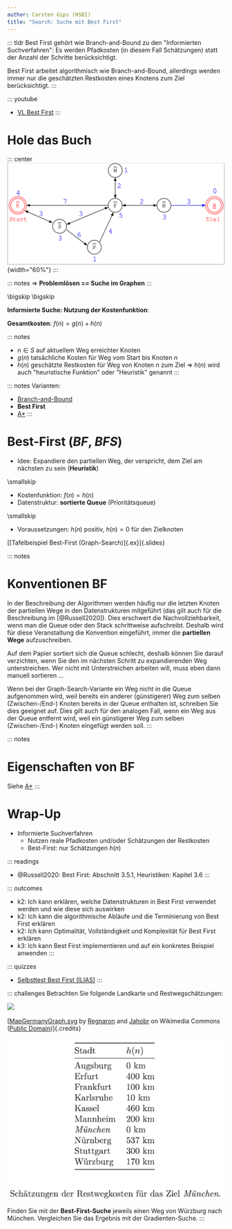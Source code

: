 ```yaml
---
author: Carsten Gips (HSBI)
title: "Search: Suche mit Best First"
---
```


::: tldr
Best First gehört wie Branch-and-Bound zu den "Informierten Suchverfahren": Es
werden Pfadkosten (in diesem Fall Schätzungen) statt der Anzahl der Schritte
berücksichtigt.

Best First arbeitet algorithmisch wie Branch-and-Bound, allerdings werden immer nur
die geschätzten Restkosten eines Knotens zum Ziel berücksichtigt.
:::

::: youtube
-   [VL Best First](https://youtu.be/)
:::

# Hole das Buch

::: center
![](images/graph.png){width="60%"}
:::

::: notes
=\> **Problemlösen == Suche im Graphen**
:::

\bigskip
\bigskip

**Informierte Suche: Nutzung der Kostenfunktion**:

**Gesamtkosten**: $f(n) = g(n) + h(n)$

::: notes
-   $n \in S$ auf aktuellem Weg erreichter Knoten
-   $g(n)$ tatsächliche Kosten für Weg vom Start bis Knoten $n$
-   $h(n)$ geschätzte Restkosten für Weg von Knoten $n$ zum Ziel =\> $h(n)$ wird
    auch "heuristische Funktion" oder "Heuristik" genannt
:::

::: notes
Varianten:

-   [Branch-and-Bound](search3-branchandbound.md)
-   **Best First**
-   [A\*](search5-astar.md)
:::

# Best-First (*BF*, *BFS*)

-   Idee: Expandiere den partiellen Weg, der verspricht, dem Ziel am nächsten zu
    sein (**Heuristik**)

\smallskip

-   Kostenfunktion: $f(n) = h(n)$
-   Datenstruktur: **sortierte Queue** (Prioritätsqueue)

\smallskip

-   Voraussetzungen: $h(n)$ positiv, $h(n) = 0$ für den Zielknoten

[[Tafelbeispiel Best-First (Graph-Search)]{.ex}]{.slides}

::: notes
# Konventionen BF

In der Beschreibung der Algorithmen werden häufig nur die letzten Knoten der
partiellen Wege in den Datenstrukturen mitgeführt (das gilt auch für die
Beschreibung im [@Russell2020]). Dies erschwert die Nachvollziehbarkeit, wenn man
die Queue oder den Stack schrittweise aufschreibt. Deshalb wird für diese
Veranstaltung die Konvention eingeführt, immer die **partiellen Wege**
aufzuschreiben.

Auf dem Papier sortiert sich die Queue schlecht, deshalb können Sie darauf
verzichten, wenn Sie den im nächsten Schritt zu expandierenden Weg unterstreichen.
Wer nicht mit Unterstreichen arbeiten will, muss eben dann manuell sortieren ...

Wenn bei der Graph-Search-Variante ein Weg nicht in die Queue aufgenommen wird, weil
bereits ein anderer (günstigerer) Weg zum selben (Zwischen-/End-) Knoten bereits in
der Queue enthalten ist, schreiben Sie dies geeignet auf. Dies gilt auch für den
analogen Fall, wenn ein Weg aus der Queue entfernt wird, weil ein günstigerer Weg
zum selben (Zwischen-/End-) Knoten eingefügt werden soll.
:::

::: notes
# Eigenschaften von BF

Siehe [A\*](search5-astar.md)
:::

# Wrap-Up

-   Informierte Suchverfahren
    -   Nutzen reale Pfadkosten und/oder Schätzungen der Restkosten
    -   Best-First: nur Schätzungen $h(n)$

::: readings
-   @Russell2020: Best First: Abschnitt 3.5.1, Heuristiken: Kapitel 3.6
:::

::: outcomes
-   k2: Ich kann erklären, welche Datenstrukturen in Best First verwendet werden und
    wie diese sich auswirken
-   k2: Ich kann die algorithmische Abläufe und die Terminierung von Best First
    erklären
-   k2: Ich kann Optimalität, Vollständigkeit und Komplexität für Best First
    erklären
-   k3: Ich kann Best First implementieren und auf ein konkretes Beispiel anwenden
:::

::: quizzes
-   [Selbsttest Best First
    (ILIAS)](https://www.hsbi.de/elearning/goto.php?target=tst_1106599&client_id=FH-Bielefeld)
:::

::: challenges
Betrachten Sie folgende Landkarte und Restwegschätzungen:

![](https://upload.wikimedia.org/wikipedia/commons/thumb/a/ad/MapGermanyGraph.svg/476px-MapGermanyGraph.svg.png)

[[MapGermanyGraph.svg](https://commons.wikimedia.org/wiki/File:MapGermanyGraph.svg)
by [Regnaron](https://de.wikipedia.org/wiki/Benutzer:Regnaron) and
[Jahobr](https://commons.wikimedia.org/wiki/User:Jahobr) on Wikimedia Commons
([Public Domain](https://en.wikipedia.org/wiki/en:public_domain))]{.credits}

![](https://github.com/Artificial-Intelligence-HSBI-TDU/KI-Vorlesung/blob/master/lecture/searching/images/challenge.png?raw=true)

Finden Sie mit der **Best-First-Suche** jeweils einen Weg von Würzburg nach München.
Vergleichen Sie das Ergebnis mit der Gradienten-Suche.
:::
